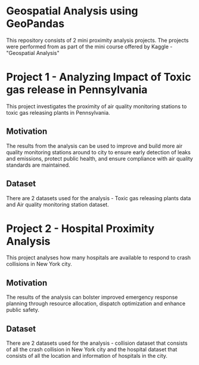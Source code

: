 # Geospatial Analysis using GeoPandas

This repository consists of 2 mini proximity analysis projects. The projects were performed from as part of the mini course offered by Kaggle - "Geospatial Analysis"

# Project 1 - Analyzing Impact of Toxic gas release in Pennsylvania

This project investigates the proximity of air quality monitoring stations to toxic gas releasing plants in Pennsylvania. 

## Motivation
The results from the analysis can be used to improve and build more air quality monitoring stations around to city to ensure early detection of leaks and emissions, protect public health, and ensure compliance with air quality standards are maintained.

## Dataset
There are 2 datasets used for the analysis - Toxic gas releasing plants data and Air quality monitoring station dataset.

# Project 2 - Hospital Proximity Analysis

This project analyses how many hospitals are available to respond to crash collisions in New York city.

## Motivation
The results of the analysis can bolster improved emergency response planning through resource allocation, dispatch optimization and enhance public safety.

## Dataset
There are 2 datasets used for the analysis - collision dataset that consists of all the crash collision in New York city and the hospital dataset that consists of all the location and information of hospitals in the city.
